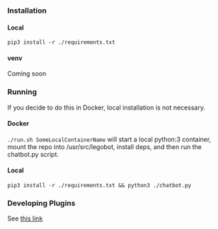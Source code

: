 ### Installation

#### Local

`pip3 install -r ./requirements.txt`

#### venv

Coming soon

### Running

If you decide to do this in Docker, local installation is not necessary.

#### Docker

`./run.sh SomeLocalContainerName` will start a local python:3 container, mount the repo into /usr/src/legobot, install deps, and then run the chatbot.py script.

#### Local

`pip3 install -r ./requirements.txt && python3 ./chatbot.py`

### Developing Plugins

See [this link](https://github.com/bbriggs/Legobot/blob/develop/docs/writing-a-lego.md)
